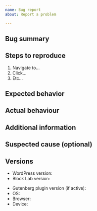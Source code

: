 ```yaml
---
name: Bug report
about: Report a problem

---
```


## Bug summary

<!-- In 1-2 sentences, what is the bug? -->

## Steps to reproduce

<!-- Exactly how to reproduce it -->
1. Navigate to...
2. Click...
3. Etc...

## Expected behavior

## Actual behaviour
<!-- Please include screenshots of the behavior and the JS console, if there was an error or warning there --> 

## Additional information

## Suspected cause (optional)
<!-- If you think you know what caused this bug --> 

## Versions

 - WordPress version:
 - Block Lab version:
<!-- Please ensure the latest version of Block Lab is running: https://github.com/getblocklab/block-lab/releases -->
 - Gutenberg plugin version (if active):
 - OS:
 - Browser:
 - Device: <!-- like MacBook -->
